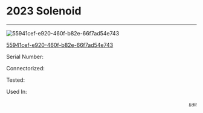 # **2023 Solenoid**
---

![55941cef-e920-460f-b82e-66f7ad54e743](https://mcquaidrobotics.github.io/inv/images/55941cef-e920-460f-b82e-66f7ad54e743.png)

[55941cef-e920-460f-b82e-66f7ad54e743](https://mcquaidrobotics.github.io/inv/images/labels/lb-55941cef-e920-460f-b82e-66f7ad54e743.png)

Serial Number: 

Connectorized: 

Tested: 

Used In: 


###### [<div style="text-align: right"><sub>Edit</sub></div>](https://github.com/McQuaidRobotics/inv/blob/main/guids/55941cef-e920-460f-b82e-66f7ad54e743.md)

